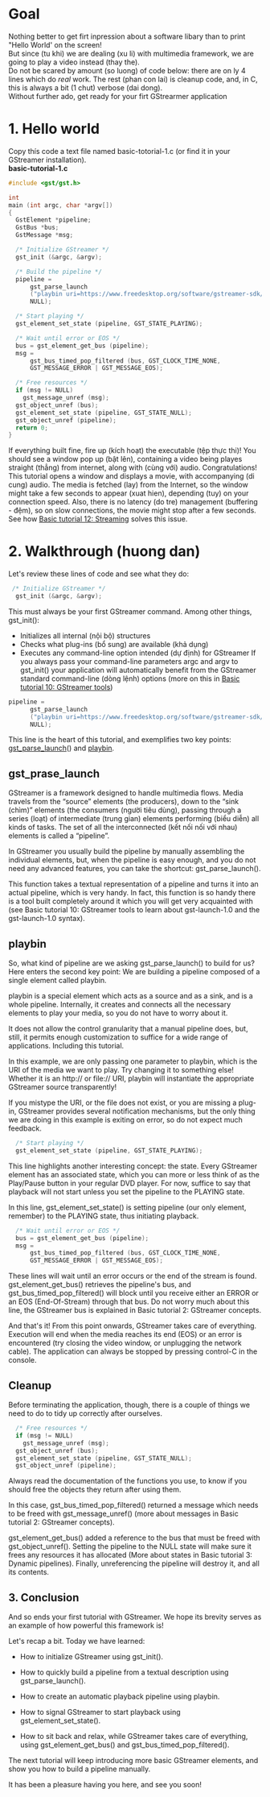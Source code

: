 # Goal
Nothing better to get firt inpression about a software libary than to print "Hello World' on the screen!  
But since (tu khi) we are dealing (xu li) with multimedia framework, we are going to play a video instead (thay the).  
Do not be scared by amount (so luong) of code below: there are on ly 4 lines which do _real_ work. The rest (phan con lai) is cleanup code, and, in C, this is always a bit (1 chut) verbose (dai dong).  
Without further ado, get ready for your firt GStrearmer application
# 1. Hello world
Copy thís code a text file named basic-totorial-1.c (or find it in your GStreamer installation).  
**basic-tutorial-1.c**  
```C
#include <gst/gst.h>

int
main (int argc, char *argv[])
{
  GstElement *pipeline;
  GstBus *bus;
  GstMessage *msg;

  /* Initialize GStreamer */
  gst_init (&argc, &argv);

  /* Build the pipeline */
  pipeline =
      gst_parse_launch
      ("playbin uri=https://www.freedesktop.org/software/gstreamer-sdk/data/media/sintel_trailer-480p.webm",
      NULL);

  /* Start playing */
  gst_element_set_state (pipeline, GST_STATE_PLAYING);

  /* Wait until error or EOS */
  bus = gst_element_get_bus (pipeline);
  msg =
      gst_bus_timed_pop_filtered (bus, GST_CLOCK_TIME_NONE,
      GST_MESSAGE_ERROR | GST_MESSAGE_EOS);

  /* Free resources */
  if (msg != NULL)
    gst_message_unref (msg);
  gst_object_unref (bus);
  gst_element_set_state (pipeline, GST_STATE_NULL);
  gst_object_unref (pipeline);
  return 0;
}
```
If everything built fine, fire up (kích hoạt) the executable (tệp thực thi)! You should see a window pop up (bật lên), containing a video being playes straight (thẳng) from internet, along with (cùng với) audio. Congratulations!  
This tutorial opens a window and displays a movie, with accompanying (di cung) audio. The media is fetched (lay) from the Internet, so the window might take a few seconds to appear (xuat hien), depending (tuy) on your connection speed. Also, there is no latency (do tre) management (buffering - đệm), so on slow connections, the movie might stop after a few seconds. See how [Basic tutorial 12: Streaming](https://gstreamer.freedesktop.org/documentation/tutorials/basic/streaming.html) solves this issue.
# 2. Walkthrough (huong dan)
Let's review these lines of code and see what they do:
```C
 /* Initialize GStreamer */
  gst_init (&argc, &argv);
```  
This must always be your first GStreamer command. Among other things, gst_init():
* Initializes all internal (nội bộ) structures
* Checks what plug-ins (bổ sung) are available (khả dụng)
* Executes any command-line option intended (dự định) for GStreamer
If you always pass your command-line parameters argc and argv to gst_init() your application will automatically benefit from the GStreamer standard command-line (dòng lệnh) options (more on this in [Basic tutorial 10: GStreamer tools](https://gstreamer.freedesktop.org/documentation/tutorials/basic/gstreamer-tools.html))
```C
pipeline =
      gst_parse_launch
      ("playbin uri=https://www.freedesktop.org/software/gstreamer-sdk/data/media/sintel_trailer-480p.webm",
      NULL);
```
This line is the heart of this tutorial, and exemplifies two key points: [gst_parse_launch](https://gstreamer.freedesktop.org/documentation/gstreamer/gstparse.html#gst_parse_launch)() and [playbin](https://gstreamer.freedesktop.org/documentation/playback/playbin.html?gi-language=c#playbin).
## gst_prase_launch
GStreamer is a framework designed to handle multimedia flows. Media travels from the “source” elements (the producers), down to the “sink (chìm)” elements (the consumers (người tiêu dùng), passing through a series (loạt) of intermediate (trung gian) elements performing (biểu diễn) all kinds of tasks. The set of all the interconnected (kết nối nối với nhau) elements is called a “pipeline”.

In GStreamer you usually build the pipeline by manually assembling the individual elements, but, when the pipeline is easy enough, and you do not need any advanced features, you can take the shortcut: gst_parse_launch().

This function takes a textual representation of a pipeline and turns it into an actual pipeline, which is very handy. In fact, this function is so handy there is a tool built completely around it which you will get very acquainted with (see Basic tutorial 10: GStreamer tools to learn about gst-launch-1.0 and the gst-launch-1.0 syntax).

## playbin
So, what kind of pipeline are we asking gst_parse_launch() to build for us? Here enters the second key point: We are building a pipeline composed of a single element called playbin.

playbin is a special element which acts as a source and as a sink, and is a whole pipeline. Internally, it creates and connects all the necessary elements to play your media, so you do not have to worry about it.

It does not allow the control granularity that a manual pipeline does, but, still, it permits enough customization to suffice for a wide range of applications. Including this tutorial.

In this example, we are only passing one parameter to playbin, which is the URI of the media we want to play. Try changing it to something else! Whether it is an http:// or file:// URI, playbin will instantiate the appropriate GStreamer source transparently!

If you mistype the URI, or the file does not exist, or you are missing a plug-in, GStreamer provides several notification mechanisms, but the only thing we are doing in this example is exiting on error, so do not expect much feedback.
```C
  /* Start playing */
  gst_element_set_state (pipeline, GST_STATE_PLAYING);
```
This line highlights another interesting concept: the state. Every GStreamer element has an associated state, which you can more or less think of as the Play/Pause button in your regular DVD player. For now, suffice to say that playback will not start unless you set the pipeline to the PLAYING state.

In this line, gst_element_set_state() is setting pipeline (our only element, remember) to the PLAYING state, thus initiating playback.
```C
  /* Wait until error or EOS */
  bus = gst_element_get_bus (pipeline);
  msg =
      gst_bus_timed_pop_filtered (bus, GST_CLOCK_TIME_NONE,
      GST_MESSAGE_ERROR | GST_MESSAGE_EOS);
```
These lines will wait until an error occurs or the end of the stream is found. gst_element_get_bus() retrieves the pipeline's bus, and gst_bus_timed_pop_filtered() will block until you receive either an ERROR or an EOS (End-Of-Stream) through that bus. Do not worry much about this line, the GStreamer bus is explained in Basic tutorial 2: GStreamer concepts.

And that's it! From this point onwards, GStreamer takes care of everything. Execution will end when the media reaches its end (EOS) or an error is encountered (try closing the video window, or unplugging the network cable). The application can always be stopped by pressing control-C in the console.
## Cleanup
Before terminating the application, though, there is a couple of things we need to do to tidy up correctly after ourselves.
```C
  /* Free resources */
  if (msg != NULL)
    gst_message_unref (msg);
  gst_object_unref (bus);
  gst_element_set_state (pipeline, GST_STATE_NULL);
  gst_object_unref (pipeline);
```
Always read the documentation of the functions you use, to know if you should free the objects they return after using them.

In this case, gst_bus_timed_pop_filtered() returned a message which needs to be freed with gst_message_unref() (more about messages in Basic tutorial 2: GStreamer concepts).

gst_element_get_bus() added a reference to the bus that must be freed with gst_object_unref(). Setting the pipeline to the NULL state will make sure it frees any resources it has allocated (More about states in Basic tutorial 3: Dynamic pipelines). Finally, unreferencing the pipeline will destroy it, and all its contents.
## 3. Conclusion
And so ends your first tutorial with GStreamer. We hope its brevity serves as an example of how powerful this framework is!

Let's recap a bit. Today we have learned:

* How to initialize GStreamer using gst_init().

* How to quickly build a pipeline from a textual description using gst_parse_launch().

* How to create an automatic playback pipeline using playbin.

* How to signal GStreamer to start playback using gst_element_set_state().

* How to sit back and relax, while GStreamer takes care of everything, using gst_element_get_bus() and gst_bus_timed_pop_filtered().

The next tutorial will keep introducing more basic GStreamer elements, and show you how to build a pipeline manually.

It has been a pleasure having you here, and see you soon!
